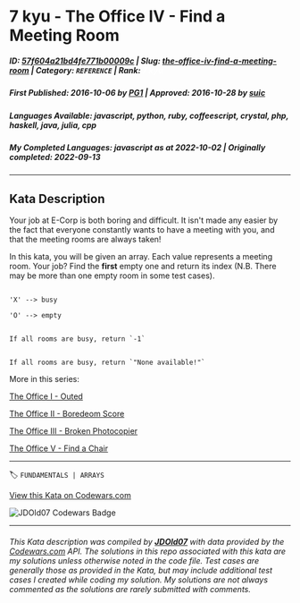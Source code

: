 # 7 kyu - The Office IV - Find a Meeting Room

##### **ID**: [57f604a21bd4fe771b00009c](https://www.codewars.com/kata/57f604a21bd4fe771b00009c) | **Slug**: [the-office-iv-find-a-meeting-room](https://www.codewars.com/kata/57f604a21bd4fe771b00009c) | **Category**: `REFERENCE` | **Rank**: <span style="color:white">7 kyu</span>

##### **First Published**: 2016-10-06 ***by*** [PG1](https://www.codewars.com/users/PG1) | **Approved**: 2016-10-28 ***by*** [suic](https://www.codewars.com/users/suic)

##### **Languages Available**: javascript, python, ruby, coffeescript, crystal, php, haskell, java, julia, cpp

##### **My Completed Languages**: javascript ***as at*** 2022-10-02 | **Originally completed**: 2022-09-13

---

## Kata Description


Your job at E-Corp is both boring and difficult. It isn't made any easier by the fact that everyone constantly wants to have a meeting with you, and that the meeting rooms are always taken!



In this kata, you will be given an array. Each value represents a meeting room. Your job? Find the **first** empty one and return its index (N.B. There may be more than one empty room in some test cases). 

```

'X' --> busy

'O' --> empty

```

~~~if:cpp

If all rooms are busy, return `-1`

~~~

~~~if-not:cpp

If all rooms are busy, return `"None available!"`

~~~



More in this series:



<a href='https://www.codewars.com/kata/the-office-i-outed'>The Office I - Outed</a><br>

<a href='https://www.codewars.com/kata/the-office-ii-boredom-score'>The Office II - Boredeom Score</a><br>

<a href='https://www.codewars.com/kata/the-office-iii-broken-photocopier'>The Office III - Broken Photocopier</a><br>

<a href='https://www.codewars.com/kata/the-office-v-find-a-chair'>The Office V - Find a Chair</a><br>



---


🏷 `FUNDAMENTALS | ARRAYS`


[View this Kata on Codewars.com](https://www.codewars.com/kata/57f604a21bd4fe771b00009c)

![](https://www.codewars.com/users/jdold07/badges/large "JDOld07 Codewars Badge")

---

###### *This Kata description was compiled by [**JDOld07**](https://tpstech.dev) with data provided by the [Codewars.com](https://www.codewars.com) API.  The solutions in this repo associated with this kata are my solutions unless otherwise noted in the code file.  Test cases are generally those as provided in the Kata, but may include additional test cases I created while coding my solution.  My solutions are not always commented as the solutions are rarely submitted with comments.*

